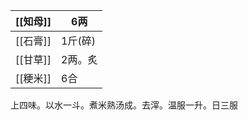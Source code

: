 
| [[知母]] | 6两    |
| ------ | ----- |
| [[石膏]] | 1斤(碎) |
| [[甘草]] | 2两。炙  |
| [[粳米]] | 6合    |

上四味。以水一斗。煮米熟汤成。去滓。温服一升。日三服